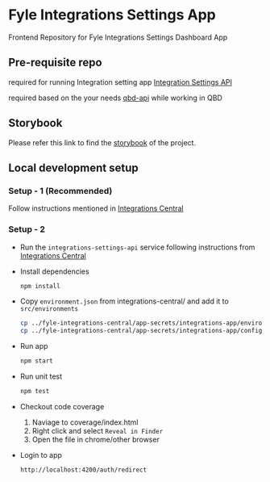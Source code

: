 # Fyle Integrations Settings App
Frontend Repository for Fyle Integrations Settings Dashboard App

## Pre-requisite repo
required for running Integration setting app
[Integration Settings API](https://github.com/fylein/fyle-integrations-settings-api)

required based on the your needs
[qbd-api](https://github.com/fylein/fyle-qbd-api) while working in QBD

## Storybook
Please refer this link to find the [storybook](https://fylein.github.io/fyle-integrations-app/) of the project.

## Local development setup
### Setup - 1 (Recommended)
Follow instructions mentioned in [Integrations Central](https://github.com/fylein/fyle-integrations-central/)

### Setup - 2
* Run the `integrations-settings-api` service following instructions from [Integrations Central](https://github.com/fylein/fyle-integrations-central/)


* Install dependencies

    ```bash
    npm install
    ```

* Copy `environment.json` from integrations-central/ and add it to `src/environments`

    ```bash
    cp ../fyle-integrations-central/app-secrets/integrations-app/environment.json src/environments/environment.json
    cp ../fyle-integrations-central/app-secrets/integrations-app/config.json src/app/branding/config.json
    ```

* Run app

    ```bash
    npm start
    ```

* Run unit test 

    ```bash
    npm test
    ```

* Checkout code coverage

    1. Naviage to coverage/index.html
    2. Right click and select `Reveal in Finder`
    3. Open the file in chrome/other browser

* Login to app

    ```bash
    http://localhost:4200/auth/redirect
    ```